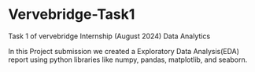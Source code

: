 # Vervebridge-Task1
Task 1 of vervebridge Internship (August 2024) Data Analytics

In this Project submission we created a Exploratory Data Analysis(EDA) report using python libraries like numpy, pandas, matplotlib, and seaborn.
